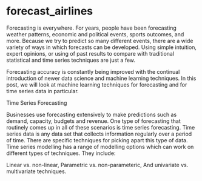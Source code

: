 # forecast_airlines
Forecasting is everywhere. For years, people have been forecasting weather patterns, economic and political events, sports outcomes, and more. Because we try to predict so many different events, there are a wide variety of ways in which forecasts can be developed. Using simple intuition, expert opinions, or using of past results to compare with traditional statistical and time series techniques are just a few.

Forecasting accuracy is constantly being improved with the continual introduction of newer data science and machine learning techniques. In this post, we will look at machine learning techniques for forecasting and for time series data in particular.

Time Series Forecasting

Businesses use forecasting extensively to make predictions such as demand, capacity, budgets and revenue. One type of forecasting that routinely comes up in all of these scenarios is time series forecasting. Time series data is any data set that collects information regularly over a period of time. There are specific techniques for picking apart this type of data. Time series modelling has a range of modelling options which can work on different types of techniques. They include:

Linear vs. non-linear,
Parametric vs. non-parameteric,
And univariate vs. multivariate techniques.
